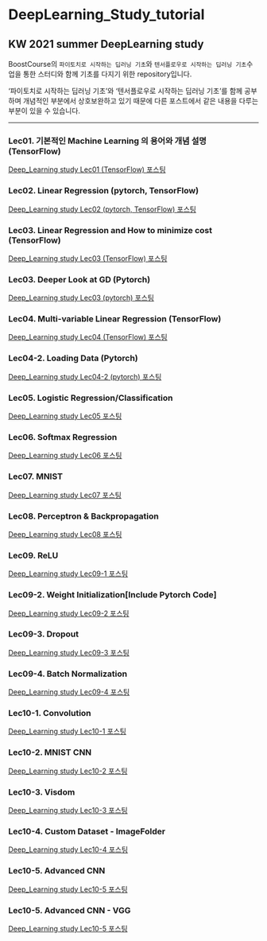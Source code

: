 # DeepLearning_Study_tutorial
## KW 2021 summer DeepLearning study  
BoostCourse의 `파이토치로 시작하는 딥러닝 기초`와 `텐서플로우로 시작하는 딥러닝 기초`수업을 통한 스터디와 함께 기초를 다지기 위한 repository입니다.   

‘파이토치로 시작하는 딥러닝 기초’와 ‘텐서플로우로 시작하는 딥러닝 기초’를 함께 공부하며 개념적인 부분에서 상호보완하고 있기 때문에 다른 포스트에서 같은 내용을 다루는 부분이 있을 수 있습니다.

------------------------------------------------------------------------------------------
### Lec01. 기본적인 Machine Learning 의 용어와 개념 설명 (TensorFlow)   
[Deep_Learning study Lec01 (TensorFlow) 포스팅](https://lee-jaewon.github.io/deep_learning_study/Lec01(TensorFlow)/)   

### Lec02. Linear Regression (pytorch, TensorFlow)   
[Deep_Learning study Lec02 (pytorch, TensorFlow) 포스팅](https://lee-jaewon.github.io/deep_learning_study/Lec02/)  

### Lec03. Linear Regression and How to minimize cost (TensorFlow)   
[Deep_Learning study Lec03 (TensorFlow) 포스팅](https://lee-jaewon.github.io/deep_learning_study/Lec03(TensorFlow)/)    

### Lec03. Deeper Look at GD (Pytorch)   
[Deep_Learning study Lec03 (pytorch) 포스팅](https://lee-jaewon.github.io/deep_learning_study/Lec03(Pytorch)/)    

### Lec04. Multi-variable Linear Regression (TensorFlow)   
[Deep_Learning study Lec04 (TensorFlow) 포스팅](https://lee-jaewon.github.io/deep_learning_study/Lec04(TensorFlow)/)   

### Lec04-2. Loading Data (Pytorch)   
[Deep_Learning study Lec04-2 (pytorch) 포스팅](https://lee-jaewon.github.io/deep_learning_study/Lec04-2(Pytorch)/)   

### Lec05. Logistic Regression/Classification  
[Deep_Learning study Lec05 포스팅](https://lee-jaewon.github.io/deep_learning_study/Lec05/)  

### Lec06. Softmax Regression 
[Deep_Learning study Lec06 포스팅](https://lee-jaewon.github.io/deep_learning_study/Lec06/)   

### Lec07. MNIST  
[Deep_Learning study Lec07 포스팅](https://lee-jaewon.github.io/deep_learning_study/MNIST/)

### Lec08. Perceptron & Backpropagation
[Deep_Learning study Lec08 포스팅](https://lee-jaewon.github.io/deep_learning_study/Lec08/)  

### Lec09. ReLU
[Deep_Learning study Lec09-1 포스팅](https://lee-jaewon.github.io/deep_learning_study/Lec09-1/)  

### Lec09-2. Weight Initialization[Include Pytorch Code]
[Deep_Learning study Lec09-2 포스팅](https://lee-jaewon.github.io/deep_learning_study/Lec09-2/) 

### Lec09-3. Dropout
[Deep_Learning study Lec09-3 포스팅](https://lee-jaewon.github.io/deep_learning_study/Lec09-3/)

### Lec09-4. Batch Normalization
[Deep_Learning study Lec09-4 포스팅](https://lee-jaewon.github.io/deep_learning_study/Lec09-4/)

### Lec10-1. Convolution
[Deep_Learning study Lec10-1 포스팅](https://lee-jaewon.github.io/deep_learning_study/Lec10-1/)

### Lec10-2. MNIST CNN
[Deep_Learning study Lec10-2 포스팅](https://lee-jaewon.github.io/deep_learning_study/Lec10-2/)

### Lec10-3. Visdom
[Deep_Learning study Lec10-3 포스팅](https://lee-jaewon.github.io/deep_learning_study/Lec10-3/)

### Lec10-4. Custom Dataset - ImageFolder
[Deep_Learning study Lec10-4 포스팅](https://lee-jaewon.github.io/deep_learning_study/Lec10-4/)

### Lec10-5. Advanced CNN
[Deep_Learning study Lec10-5 포스팅](https://lee-jaewon.github.io/deep_learning_study/Lec10-5/)

### Lec10-5. Advanced CNN - VGG
[Deep_Learning study Lec10-5 포스팅](https://lee-jaewon.github.io/deep_learning_study/Lec10-5(VGG)/)
